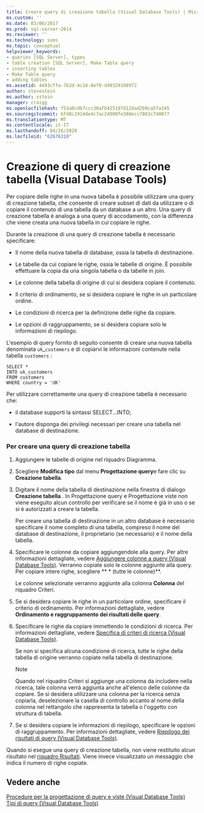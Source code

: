 ```yaml
---
title: Creare query di creazione tabella (Visual Database Tools) | Microsoft Docs
ms.custom: ''
ms.date: 03/06/2017
ms.prod: sql-server-2014
ms.reviewer: ''
ms.technology: ssms
ms.topic: conceptual
helpviewer_keywords:
- queries [SQL Server], types
- table creation [SQL Server], Make Table query
- inserting tables
- Make Table query
- adding tables
ms.assetid: 4493cffa-7b2d-4c24-8ef0-d49329198972
author: stevestein
ms.author: sstein
manager: craigg
ms.openlocfilehash: f53a0cdb7ccc30afb425197d12dad2b9ca5fa345
ms.sourcegitcommit: 6fd8c1914de4c7ac24900fe388ecc7883c740077
ms.translationtype: MT
ms.contentlocale: it-IT
ms.lasthandoff: 04/26/2020
ms.locfileid: "62676310"
---
```

# <a name="create-make-table-queries-visual-database-tools"></a>Creazione di query di creazione tabella (Visual Database Tools)
  Per copiare delle righe in una nuova tabella è possibile utilizzare una query di creazione tabella, che consente di creare subset di dati da utilizzare o di copiare il contenuto di una tabella da un database a un altro. Una query di creazione tabella è analoga a una query di accodamento, con la differenza che viene creata una nuova tabella in cui copiare le righe.  
  
 Durante la creazione di una query di creazione tabella è necessario specificare:  
  
-   Il nome della nuova tabella di database, ossia la tabella di destinazione.  
  
-   Le tabelle da cui copiare le righe, ossia le tabelle di origine. È possibile effettuare la copia da una singola tabella o da tabelle in join.  
  
-   Le colonne della tabella di origine di cui si desidera copiare il contenuto.  
  
-   Il criterio di ordinamento, se si desidera copiare le righe in un particolare ordine.  
  
-   Le condizioni di ricerca per la definizione delle righe da copiare.  
  
-   Le opzioni di raggruppamento, se si desidera copiare solo le informazioni di riepilogo.  
  
 L'esempio di query fornito di seguito consente di creare una nuova tabella denominata `uk`_`customers` e di copiarvi le informazioni contenute nella tabella `customers` :  
  
```  
SELECT *   
INTO uk_customers  
FROM customers  
WHERE country = 'UK'  
```  
  
 Per utilizzare correttamente una query di creazione tabella è necessario che:  
  
-   il database supporti la sintassi SELECT...INTO;  
  
-   l'autore disponga dei privilegi necessari per creare una tabella nel database di destinazione.  
  
### <a name="to-create-a-make-table-query"></a>Per creare una query di creazione tabella  
  
1.  Aggiungere le tabelle di origine nel riquadro Diagramma.  
  
2.  Scegliere **Modifica tipo** dal menu **Progettazione query**e fare clic su **Creazione tabella**.  
  
3.  Digitare il nome della tabella di destinazione nella finestra di dialogo **Creazione tabella** . In Progettazione query e Progettazione viste non viene eseguito alcun controllo per verificare se il nome è già in uso o se si è autorizzati a creare la tabella.  
  
     Per creare una tabella di destinazione in un altro database è necessario specificare il nome completo di una tabella, compreso il nome del database di destinazione, il proprietario (se necessario) e il nome della tabella.  
  
4.  Specificare le colonne da copiare aggiungendole alla query. Per altre informazioni dettagliate, vedere [Aggiungere colonne a query &#40;Visual Database Tools&#41;](visual-database-tools.md). Verranno copiate solo le colonne aggiunte alla query. Per copiare intere righe, scegliere ** \* (tutte le colonne)**.  
  
     Le colonne selezionate verranno aggiunte alla colonna **Colonna** del riquadro Criteri.  
  
5.  Se si desidera copiare le righe in un particolare ordine, specificare il criterio di ordinamento. Per informazioni dettagliate, vedere **Ordinamento e raggruppamento dei risultati delle query**.  
  
6.  Specificare le righe da copiare immettendo le condizioni di ricerca. Per informazioni dettagliate, vedere [Specifica di criteri di ricerca &#40;Visual Database Tools&#41;](specify-search-criteria-visual-database-tools.md).  
  
     Se non si specifica alcuna condizione di ricerca, tutte le righe della tabella di origine verranno copiate nella tabella di destinazione.  
  
    > [!NOTE]  
    >  Quando nel riquadro Criteri si aggiunge una colonna da includere nella ricerca, tale colonna verrà aggiunta anche all'elenco delle colonne da copiare. Se si desidera utilizzare una colonna per la ricerca senza copiarla, deselezionare la casella di controllo accanto al nome della colonna nel rettangolo che rappresenta la tabella o l'oggetto con struttura di tabella.  
  
7.  Se si desidera copiare le informazioni di riepilogo, specificare le opzioni di raggruppamento. Per informazioni dettagliate, vedere [Riepilogo dei risultati di query &#40;Visual Database Tools&#41;](summarize-query-results-visual-database-tools.md).  
  
 Quando si esegue una query di creazione tabella, non viene restituito alcun risultato nel [riquadro Risultati](results-pane-visual-database-tools.md). Viene invece visualizzato un messaggio che indica il numero di righe copiate.  
  
## <a name="see-also"></a>Vedere anche  
 [Procedure per la progettazione di query e viste &#40;Visual Database Tools&#41;](design-queries-and-views-how-to-topics-visual-database-tools.md)   
 [Tipi di query &#40;Visual Database Tools&#41;](types-of-queries-visual-database-tools.md)  
  
  
